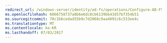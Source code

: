 ```yaml
---
redirect_url: /windows-server/identity/ad-fs/operations/Configure-AD-FS-2016-and-Azure-MFA
ms.openlocfilehash: 6066758737a8b6e6dc8cb6139bb43d57bf354b51
ms.sourcegitcommit: 70c1b6cedad55b9c7d2068c9aa4891c6c533ee4c
ms.translationtype: MT
ms.contentlocale: ko-KR
ms.lasthandoff: 07/03/2017
---
```

